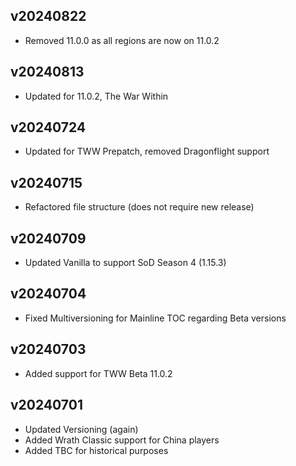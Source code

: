 ## v20240822
- Removed 11.0.0 as all regions are now on 11.0.2

## v20240813
- Updated for 11.0.2, The War Within

## v20240724
- Updated for TWW Prepatch, removed Dragonflight support

## v20240715
- Refactored file structure (does not require new release)

## v20240709
- Updated Vanilla to support SoD Season 4 (1.15.3)

## v20240704
- Fixed Multiversioning for Mainline TOC regarding Beta versions

## v20240703
- Added support for TWW Beta 11.0.2

## v20240701
- Updated Versioning (again)
- Added Wrath Classic support for China players
- Added TBC for historical purposes